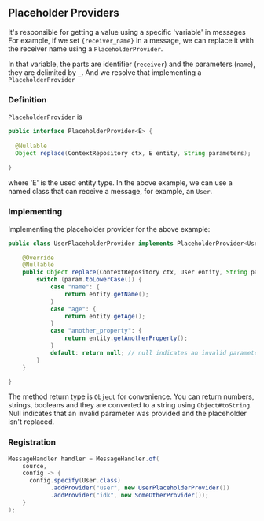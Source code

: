 ## Placeholder Providers

It's responsible for getting a value using a specific 'variable' in messages
For example, if we set `{receiver_name}` in a message, we can replace it with
the receiver name using a `PlaceholderProvider`.

In that variable, the parts are identifier (`receiver`) and the parameters
(`name`), they are delimited by `_`. And we resolve that implementing a
`PlaceholderProvider`

### Definition

`PlaceholderProvider` is

```java
public interface PlaceholderProvider<E> {
    
  @Nullable
  Object replace(ContextRepository ctx, E entity, String parameters);
  
}
```
where 'E' is the used entity type. In the above example, we can use a named
class that can receive a message, for example, an `User`.

### Implementing

Implementing the placeholder provider for the above example:

```java
public class UserPlaceholderProvider implements PlaceholderProvider<User> {

    @Override
    @Nullable
    public Object replace(ContextRepository ctx, User entity, String param) {
        switch (param.toLowerCase()) {
            case "name": {
                return entity.getName();
            }
            case "age": {
                return entity.getAge();
            }
            case "another_property": {
                return entity.getAnotherProperty();
            }
            default: return null; // null indicates an invalid parameter
        }
    }

}
```
The method return type is `Object` for convenience. You can return numbers, strings,
booleans and they are converted to a string using `Object#toString`. Null indicates
that an invalid parameter was provided and the placeholder isn't replaced.

### Registration

```java
MessageHandler handler = MessageHandler.of(
    source,
    config -> {
      config.specify(User.class)
            .addProvider("user", new UserPlaceholderProvider())
            .addProvider("idk", new SomeOtherProvider());
    }
);
```